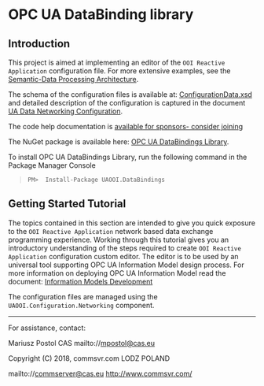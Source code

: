 # OPC UA DataBinding library

## Introduction

This project is aimed at implementing an editor of the `OOI Reactive Application` configuration file. For more extensive examples, see the [Semantic-Data Processing Architecture](../../SemanticData/README.MD).

The schema of the configuration files is available at:  [ConfigurationData.xsd](../../Configuration/Networking/Serialization/ConfigurationData.xsd) and detailed description of the configuration is captured in the document [UA Data Networking Configuration](../../Configuration/Networking/README.MD#ua-data-networking-configuration).

The code help documentation is [available for sponsors- consider joining](https://github.commsvr.com/AboutPartnershipProgram.md.html)

The NuGet package is available here: [OPC UA DataBindings Library](https://www.nuget.org/packages/UAOOI.DataBindings/).

To install OPC UA DataBindings Library, run the following command in the  Package Manager Console

> `PM>  Install-Package UAOOI.DataBindings`

## Getting Started Tutorial

The topics contained in this section are intended to give you quick exposure to the `OOI Reactive Application` network based data exchange programming experience. Working through this tutorial gives you an introductory understanding of the steps required to create `OOI Reactive Application` configuration custom editor. The editor is to be used by an universal tool supporting OPC UA Information Model design process. For more information on deploying OPC UA Information Model read the document: [Information Models Development](../../SemanticData/InformationModelsDevelopment.md)

The configuration files are managed using the `UAOOI.Configuration.Networking` component.

____________________________________________________________________________________________
For assistance, contact:

Mariusz Postol
CAS
mailto://mpostol@cas.eu

Copyright (C) 2018, commsvr.com LODZ POLAND

mailto://commserver@cas.eu
http://www.commsvr.com/
